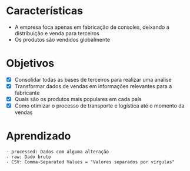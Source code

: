 # Características
- A empresa foca apenas em fabricação de consoles, deixando a distribuição e venda para
terceiros
- Os produtos são vendidos globalmente

# Objetivos
- [X] Consolidar todas as bases de terceiros para realizar uma análise
- [X] Transformar dados de vendas em informações relevantes para a fabricante
- [X] Quais são os produtos mais populares em cada país
- [X] Como otimizar o processo de transporte e logística até o momento da vendas

# Aprendizado
    - processed: Dados com alguma alteração
    - raw: Dado bruto
    - CSV: Comma-Separated Values = "Valores separados por vírgulas"
